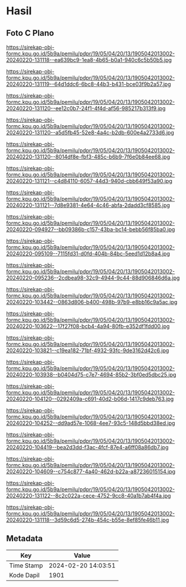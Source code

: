 # Hasil

## Foto C Plano

https://sirekap-obj-formc.kpu.go.id/5b9a/pemilu/pdpr/19/05/04/20/13/1905042013002-20240220-131118--ea639bc9-1ea8-4b65-b0a1-940c6c5b50b5.jpg

https://sirekap-obj-formc.kpu.go.id/5b9a/pemilu/pdpr/19/05/04/20/13/1905042013002-20240220-131119--64d1ddc6-6bc8-44b3-b431-bce03f9b2a57.jpg

https://sirekap-obj-formc.kpu.go.id/5b9a/pemilu/pdpr/19/05/04/20/13/1905042013002-20240220-131120--ee12c0b7-24f1-4f4d-af56-985217b313f9.jpg

https://sirekap-obj-formc.kpu.go.id/5b9a/pemilu/pdpr/19/05/04/20/13/1905042013002-20240220-131120--a5d5fb45-52e8-4a4c-b2db-600e4a2733d6.jpg

https://sirekap-obj-formc.kpu.go.id/5b9a/pemilu/pdpr/19/05/04/20/13/1905042013002-20240220-131120--8014df8e-fbf3-485c-b6b9-7f6e0b84ee68.jpg

https://sirekap-obj-formc.kpu.go.id/5b9a/pemilu/pdpr/19/05/04/20/13/1905042013002-20240220-131121--c4d84110-6057-44d3-940d-cbb649f53a90.jpg

https://sirekap-obj-formc.kpu.go.id/5b9a/pemilu/pdpr/19/05/04/20/13/1905042013002-20240220-131121--7d8e9381-4e64-4c46-abfa-2dadd3cf8585.jpg

https://sirekap-obj-formc.kpu.go.id/5b9a/pemilu/pdpr/19/05/04/20/13/1905042013002-20240220-094927--bb09386b-c157-43ba-bc14-bebb56f85ba0.jpg

https://sirekap-obj-formc.kpu.go.id/5b9a/pemilu/pdpr/19/05/04/20/13/1905042013002-20240220-095109--7115fd31-d0fd-404b-84bc-5eed1d12b8a4.jpg

https://sirekap-obj-formc.kpu.go.id/5b9a/pemilu/pdpr/19/05/04/20/13/1905042013002-20240220-095236--2cdbea98-32c9-4944-9c44-88d906846d6a.jpg

https://sirekap-obj-formc.kpu.go.id/5b9a/pemilu/pdpr/19/05/04/20/13/1905042013002-20240220-103442--0863d806-b400-498b-97b9-e8bb16c9a5ac.jpg

https://sirekap-obj-formc.kpu.go.id/5b9a/pemilu/pdpr/19/05/04/20/13/1905042013002-20240220-103622--17f27f08-bcb4-4a94-80fb-e352df1fdd00.jpg

https://sirekap-obj-formc.kpu.go.id/5b9a/pemilu/pdpr/19/05/04/20/13/1905042013002-20240220-103821--c19ea182-71bf-4932-93fc-9de3162d42c6.jpg

https://sirekap-obj-formc.kpu.go.id/5b9a/pemilu/pdpr/19/05/04/20/13/1905042013002-20240220-103938--b0404d75-c7e7-4694-85b2-3bf0ed5dbc25.jpg

https://sirekap-obj-formc.kpu.go.id/5b9a/pemilu/pdpr/19/05/04/20/13/1905042013002-20240220-104120--0292409a-c691-40d2-b06d-1417c9deb763.jpg

https://sirekap-obj-formc.kpu.go.id/5b9a/pemilu/pdpr/19/05/04/20/13/1905042013002-20240220-104252--dd9ad57e-1068-4ee7-93c5-148d5bbd38ed.jpg

https://sirekap-obj-formc.kpu.go.id/5b9a/pemilu/pdpr/19/05/04/20/13/1905042013002-20240220-104419--bea2d3dd-f3ac-4fcf-87e4-a6ff08a86db7.jpg

https://sirekap-obj-formc.kpu.go.id/5b9a/pemilu/pdpr/19/05/04/20/13/1905042013002-20240220-104609--c754c877-4a40-462d-b22a-a87236015154.jpg

https://sirekap-obj-formc.kpu.go.id/5b9a/pemilu/pdpr/19/05/04/20/13/1905042013002-20240220-131122--8c2c022a-cece-4752-9cc8-40a1b7ab4f4a.jpg

https://sirekap-obj-formc.kpu.go.id/5b9a/pemilu/pdpr/19/05/04/20/13/1905042013002-20240220-131118--3d59c6d5-274b-454c-b55e-8ef85fe46b11.jpg


## Metadata

| Key        | Value               |
| ---------- | ------------------- |
| Time Stamp | 2024-02-20 14:03:51 |
| Kode Dapil | 1901                |



